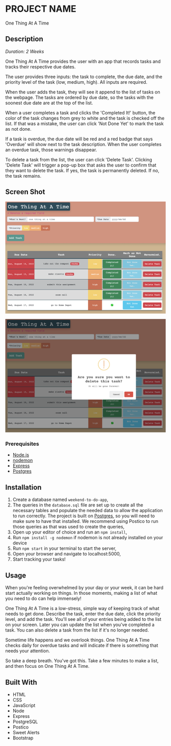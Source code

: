 # PROJECT NAME

One Thing At A Time

## Description

_Duration: 2 Weeks_

One Thing At A Time provides the user with an app that records tasks and tracks their respective due dates.

The user provides three inputs: the task to complete, the due date, and the priority level of the task (low, medium, high). All inputs are required. 

When the user adds the task, they will see it append to the list of tasks on the webpage. The tasks are ordered by due date, so the tasks with the soonest due date are at the top of the list. 

When a user completes a task and clicks the 'Completed It!' button, the color of the task changes from grey to white and the task is checked off the list. If that was a mistake, the user can click 'Not Done Yet' to mark the task as not done.

If a task is overdue, the due date will be red and a red badge that says 'Overdue' will show next to the task description. When the user completes an overdue task, those warnings disappear. 

To delete a task from the list, the user can click 'Delete Task'. Clicking 'Delete Task' will trigger a pop-up box that asks the user to confirm that they want to delete the task. If yes, the task is permanently deleted. If no, the task remains.

## Screen Shot

![One Thing At A Time example task list screenshot](images/One%20Things%20At%20A%20Time%20ex%20task%20list.png)

![One Thing At A Time delete comfirmation screenshot](images/One%20Thing%20At%20A%20Time%20delete%20confirmation.png)

### Prerequisites

- [Node.js](https://nodejs.org/en/)
- [nodemon](https://nodemon.io/)
- [Express](https://expressjs.com/)
- [Postgres](https://www.postgresql.org/download/)

## Installation

1. Create a database named `weekend-to-do-app`,
2. The queries in the `database.sql` file are set up to create all the necessary tables and populate the needed data to allow the application to run correctly. The project is built on [Postgres](https://www.postgresql.org/download/), so you will need to make sure to have that installed. We recommend using Postico to run those queries as that was used to create the queries, 
3. Open up your editor of choice and run an `npm install`,
4. Run `npm install -g nodemon` if nodemon is not already installed on your device
5. Run `npm start` in your terminal to start the server,
6. Open your browser and navigate to localhost:5000,
7. Start tracking your tasks!

## Usage

When you're feeling overwhelmed by your day or your week, it can be hard start actually working on things. In those moments, making a list of what you need to do can help immensely! 

One Thing At A Time is a low-stress, simple way of keeping track of what needs to get done. Describe the task, enter the due date, click the priority level, and add the task. You'll see all of your entries being added to the list on your screen. Later you can update the list when you've completed a task. You can also delete a task from the list if it's no longer needed. 

Sometime life happens and we overlook things. One Thing At A Time checks daily for overdue tasks and will indicate if there is something that needs your attention. 

So take a deep breath. You've got this. Take a few minutes to make a list, and then focus on One Thing At A Time.

## Built With

- HTML
- CSS
- JavaScript
- Node
- Express
- PostgreSQL
- Postico
- Sweet Alerts
- Bootstrap